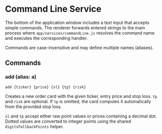# Command Line Service

The bottom of the application window includes a text input that accepts simple commands. The renderer forwards entered strings to the main process where `app/services/commandLine.js` resolves the command name and executes the corresponding handler.

Commands are case-insensitive and may define multiple names (aliases).

## Commands

### add (alias: a)

```
add {ticker} {price} {sl} {tp} {risk}
```

Creates a new order card with the given ticker, entry price and stop loss. `tp` and `risk` are optional. If `tp` is omitted, the card computes it automatically from the provided stop loss.

`sl` and `tp` accept either raw point values or prices containing a decimal dot. Dotted values are converted to integer points using the shared `digitsFallbackPoints` helper.

